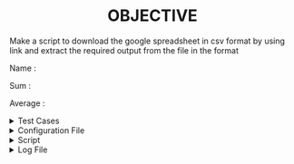 <h1 align="center">OBJECTIVE</h1>

Make a script to download the google spreadsheet in csv format by using link and extract the required output from the file in the format

Name    : 

Sum     :

Average :




<details>
  <summary> Test Cases </summary>

|S.NO|Test Cases|command|Test Case Description|Expected Result|Test Status|Output|
|:----:|:-----:|:-----:|:-----:|:-----:|:----:|:----:|
|1 |**Published Url** |no command|Spread sheet link published by using publish to web option from file of spreadsheet and select the .csv format |Url should be published|**PASS** |![web publishing](https://user-images.githubusercontent.com/82143446/115991250-4e9df280-a5e5-11eb-827e-d3c267165e33.png)|
|2 |**Declaring the path of commands in variable** |no command|I declared the path of commands in variables in the configuration file which i used in the script  |Path of command should be declare in the variable |**PASS** |
|3 |**DOWNLOADING THE GOOGLE SPREAD SHEETS IN CSV FORMAT** |wget -q url|I used **$WGET** with url of the google spread sheet to download in csv format |Google spreadsheet in csv format should be downloaded |**PASS** |![proof](https://user-images.githubusercontent.com/82143446/115991630-07b0fc80-a5e7-11eb-993b-fa45d0ca8ab7.png)|
|4 |**RENAME THE DOWNLOADED FILE** |mv oldfilename newfilename|Renamed  files which was downloading through 3 test case to sheet1.csv and sheet2.csv by using **$MV (DOWNLADED FILES NAME) (NEW FIES NAMES)** |Files should be renamed|**PASS** |
|5 |**EXTRACT THE REQUIRED COLUMN** | I used AWK command to get the required column |Script should be run |**PASS**|
|6 |**DISPLAY THE OUTPUT using configuration file** |I used the source of connfiguration file in the script and run the script  |Script should be run and display the output |**PASS**| 
|7 |**Adding the column in the spreadsheet** |Add the column in the spreadsheet and gives the word to all students |Output should be updated |**PASS**|
|8 |**Adding the row in the spreadsheet** |Add the row in the spreadsheet and gives the word in all the columns |Output should be updated |**PASS**|
|9 |**If Column and Row Value Null** |after add column and row in spreadsheet my output effected if column and row value null |Output should be updated with ignoring the null value |**Fail**|
|10 |**log file** |when script run all logs genrrate in log file |log should be genrated successfully in log file |**pass**|
 
 </details>
 
 
 <details>
  <summary> Configuration File </summary>
  
 This is the main configuration file of script

Here the declaration of the path of commands which used in script.

##Here the declaration of the path of commands which used in script.

ECHO=/usr/bin/echo

WGET=/usr/bin/wget

MV=/usr/bin/mv

CAT=/usr/bin/cat

AWK=/usr/bin/awk

TAIL=/usr/bin/tail

TR=/usr/bin/tr

RM=/usr/bin/rm

MKDIR=/usr/bin/mkdir

GREP=/usr/bin/grep

WC=/usr/bin/wc

#URLS used to download the google spread sheet in csv foormat

#URL1 for spread sheet1

#URL2 for spread sheet2

URL1=https://docs.google.com/spreadsheets/d/e/2PACX-1vS7d8UCm5qMNKz4PmFvQTSOcsmf-pVwmeNL88oAU51rdAup_GpnWC6ASrCLb4oD5grzS97Xbxf4uXiH/pub?output=csv

URL2=https://docs.google.com/spreadsheets/d/e/2PACX-1vQU2lDfo3k2-d-bKmY48JNMTrZ7jah4AmhKD1ED-i9WG5_R7WqAx6h8uKZR7VwIebUajDVYjDtcTQK4/pub?output=csv

#Option with wget

option=-q

#Rename the downloaded file for sheet 1

OLDFILE=/home/prarvesh/assignment/pub?output=csv

NEWFILE=/home/prarvesh/assignment/sheet1.csv

#Rename the downloaded file for sheet 2

OLDFILE1=/home/prarvesh/assignment/pub?output=csv

NEWFILE1=/home/prarvesh/assignment/sheet2.csv


#Here the column of the spread sheet

COLUMN1=name

COLUMN2=Average

COLUMN3=punctuality

#COLUMN4=Time management

#COLUMN5=Attendance

#COLUMN6=Communication

#COLUMN7=Requirement analysis

#COLUMN8=Self Learning

#COLUMN9=Grammatical error

#COLUMN10=Creativity

#COLUMN11=Grammatical error

#COLUMN12=S.NO

COLUMN13=Intern Name

#Directory of datafile

DIR=/home/prarvesh/datafile


#Log file of script

LOG=/home/prarvesh/script.log

#set the required value to calculate the sum

minus=2

  
  </details>
  
 
  
 <details>
  <summary> Script </summary>
  
#!/bin/bash
#here we give the source of configuration file

source /home/prarvesh/assignment/script.conf

$ECHO "===================================================================================================================================================="

$ECHO "Output of first sheet"

$ECHO "===================================================================================================================================================="

 

#wget is used with url to download the google spread sheet in csv format
if [ $URL1 = $0 ]      # if condition is true then print error in sheet otherwise go to the else
then
	$ECHO "Error in sheet1"  
else

$WGET $option $URL1

 
$ECHO "$(date) $PWD [wget command] download the csv file using wget command $WGET $option $URL1" >> "$LOG"  # storing logs in specified file

#$ECHO "successfully downloded" 


#mv command is used to rename the file

$MV $OLDFILE $NEWFILE  
$ECHO "$(date) $PWD [mv command] It rename the downloaded file using mv command $MV $OLDFILE $NEWFILE" >> "$LOG" # storing logs in the specified file

#here for getting the exact column of Intern Name
#here $CAT is used to read the file... $GREP is used to extract the row of specific name and -i is used for case insensitive (specific name either in small letter or either in capital is extract by usiing -i )
#$TR is used to show the only commas
#$WC -c is used ko count the character 
#below command gives the total no commas in the row of  specific name


count=$($CAT $NEWFILE | $GREP -i $COLUMN1 | $AWK -F "$COLUMN13" '{print $1}' | $TR -cd , | $WC -c) 
$ECHO "$(date) $PWD [count commas] count the no of commas before the Intern name$count" >> "$LOG" #storing logs in the specified file


#add is used to add the 2 in the total no of commas

add=2
$ECHO "$(date) $PWD [add 2 in the previous result of commas] $add" >> "$LOG" #storing logs in the specified file
#plus is used to get the exact column no

plus=$((count+add))
$ECHO "$(date) $PWD [total commas for extract the intern name column ] $plus" >> "$LOG" #storing logs in the specified file
#==================================================================================================================================================== 

#here for getting the exact column of Average
#here $CAT is used to read the file... $GREP is used to extract the row of specific name and -i is used for case insensitive (specific name either in small letter or either in capital is extract by usiing -i )
#$TR is used to show the only commas
#$WC -c is used ko count the character 
#below comand gives the total no commas in the row of  specific name
 

count1=$($CAT $NEWFILE | $GREP -i $COLUMN2 | $AWK -F "$COLUMN2" '{print $1}'| $TR -cd , | $WC -c)
$ECHO "$(date) $PWD [count total no of commas before average column] $count1" >> "$LOG" #storing logs in the specified file
#add1 is used to add the 1 in the total no of commas

add1=1
$ECHO "$(date) $PWD [add 1 in the total no of commas before average column to get the exact average column] $count1" >> "$LOG" #storing logs in the specified file
#plus is used to get the exact column no

plus1=$((count1+add1))
$ECHO "$(date) $PWD [commas for extract the average column] $plus1" >> "$LOG" #storing logs in the specified file 
#====================================================================================================================================================

#sum  is used to store the value of total no of commas in row of specific name

sum=`$CAT $NEWFILE |$GREP -i $COLUMN3 | $TR -cd , | $WC -c`
$ECHO "$(date) $PWD [value of total no of commas in a row] $sum" >> "$LOG" #storing logs in the specified file
#total is used to store the value of total commas minus 2 commas

TOTAL=`expr $sum - $minus`

$ECHO "$(date) $PWD [give the required value of the number of commas] $TOTAL" >> "$LOG" #storing logs in the specified file
#=====================================================================================================================================================

#cat is used to read the file
#$TAIL -n+4 neglects the upper 4 lines of the file
#$AWK is used to extract the column and print the Name Sum and Average
#average1 extract  the value from the $c and name1 extract the value from the $f and m extract the value from the $TOTAL 

#$CAT $NEWFILE | $TAIL -n+4 | $AWK -F "," '{print "Name :  "$name1,  "\n" , "Sum :  "$average1*m,  "\n" , "Average :  "$average1,  "\n"}' name1=$plus average1=$plus1 m=$TOTAL
cat $NEWFILE|$TAIL -n+4|$AWK -F "," '{print "Name :",$name1, "\n", "Sum :",$average1*m, "\n", "Average :",$average1, "\n"}' name1=$plus average1=$plus1 m=$TOTAL  
$ECHO "$(date) $PWD"[output] successfully print the required output >> "$LOG" 
fi


$ECHO "===================================================================================================================================================="

$ECHO "Output of second sheet"

$ECHO "===================================================================================================================================================="


#wget is used with url to download the google spread sheet in csv format
if [ $URL2 = $0 ]
then
        $ECHO "Error in sheet2"  # if condition is true then print error in sheet otherwise go to the else
else

$WGET $option $URL2
$ECHO "$(date) $PWD [wget command] download the csv file using wget command $WGET $option $URL2" >> "$LOG"  # storing logs in specified file
$ECHO "successfully downloded" 


#mv command is used to rename the file

$MV $OLDFILE1 $NEWFILE1
$ECHO "$(date) $PWD [mv command] It rename the downloaded file using mv command $MV $OLDFILE1 $NEWFILE1" >> "$LOG" # storing logs in the specified file

#here for getting the exact column of Intern Name
#here $CAT is used to read the file... $GREP is used to extract the row of specific name and -i is used for case insensitive (specific name either in small letter or either in capital is extract by usiing -i )
#$TR is used to show the only commas
#$WC -c is used ko count the character 
#below command gives the total no commas in the row of  specific name


count2=$($CAT $NEWFILE1|$GREP -i $COLUMN1|$AWK -F "$COLUMN13" '{print $1}'|$TR -cd , | $WC -c)
$ECHO "$(date) $PWD [count commas] count the no of commas before the Intern name for sheet 2 $count2" >> "$LOG" #storing logs in the specified file

#$ECHO "TOTAL NO OF COMMAS IN A ROW IS $count" 

#add is used to add the 2 in the total no of commas

add2=2
$ECHO "$(date) $PWD [add 2 in the previous result of commas] $add2" >> "$LOG" #storing logs in the specified file
#plus is used to get the exact column no

plus2=$((count2+add2))
$ECHO "$(date) $PWD [total commas for extract the intern name column for sheet 2 ] $plus2" >> "$LOG" #storing logs in the specified file

#==================================================================================================================================================== 

#here for getting the exact column of Average
#here $CAT is used to read the file... $GREP is used to extract the row of specific name and -i is used for case insensitive (specific name either in small letter or either in capital is extract by usiing -i )
#$TR is used to show the only commas
#$WC -c is used ko count the character 
#below comand gives the total no commas in the row of  specific name


count3=$($CAT $NEWFILE1 | $GREP -i $COLUMN2 | $AWK -F "$COLUMN2" '{print $1}'| $TR -cd , | $WC -c)
$ECHO "$(date) $PWD [count total no of commas before average column for sheet 2] $count3" >> "$LOG" #storing logs in the specified file
#add1 is used to add the 1 in the total no of commas

add3=1
$ECHO "$(date) $PWD [add 1 in the total no of commas before average column to get the exact average column] $add3" >> "$LOG" #storing logs in the specified file
#plus is used to get the exact column no

plus3=$((count3+add3))
$ECHO "$(date) $PWD [commas for extract the average column for sheet 2] $plus3" >> "$LOG" #storing logs in the specified file
#====================================================================================================================================================

#sum  is used to store the value of total no of commas in row of specific name

sum1=`$CAT $NEWFILE1 |$GREP -i $COLUMN3 | $TR -cd , | $WC -c`
$ECHO "$(date) $PWD [value of total no of commas in a row for sheet 2] $sum1" >> "$LOG" #storing logs in the specified file
#total is used to store the value of total commas minus 2 commas

TOTAL1=`expr $sum1 - $minus`
$ECHO "$(date) $PWD [give the required value of the number of commas for sheet 2] $TOTAL1" >> "$LOG" #storing logs in the specified file
#=====================================================================================================================================================

#cat is used to read the file
#$TAIL -n+4 neglects the upper 4 lines of the file
#$AWK is used to extract the column and print the Name Sum and Average
#average1 extract  the value from the $c and name1 extract the value from the $f and m extract the value from the $TOTAL 

#$CAT $NEWFILE | $TAIL -n+4 | $AWK -F "," '{print "Name :  "$name1,  "\n" , "Sum :  "$average1*m,  "\n" , "Average :  "$average1,  "\n"}' name1=$plus average1=$plus1 m=$TOTAL

cat $NEWFILE1|$TAIL -n+4|$AWK -F "," '{print "Name :",$name1, "\n", "Sum :",$average1*n, "\n", "Average :",$average1, "\n"}' name1=$plus2 average1=$plus3 n=$TOTAL1
$ECHO "$(date) $PWD"[output] successfully print the required output >> "$LOG"
fi
  
 </details>
  
  
  
 <details>
  <summary> Log File </summary>
  

  
  </details> 

    
